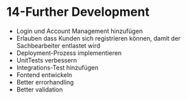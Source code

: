 # 14-Further Development

- Login und Account Management hinzufügen
- Erlauben dass Kunden sich registrieren können, damit der Sachbearbeiter entlastet wird
- Deployment-Prozess implementieren
- UnitTests verbessern
- Integrations-Test hinzufügen
- Fontend entwickeln
- Better errorhandling
- Better validation
